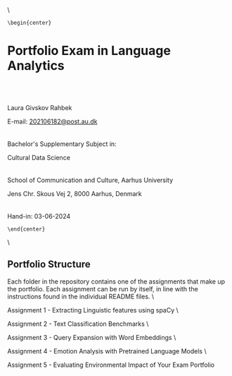 \
\
```{=latex}
\begin{center}
```

# Portfolio Exam in Language Analytics 

\
\
\
Laura Givskov Rahbek

E-mail: 202106182@post.au.dk
\
\
\
Bachelor's Supplementary Subject in:

Cultural Data Science
\
\
\
School of Communication and Culture, Aarhus University

Jens Chr. Skous Vej 2, 8000 Aarhus, Denmark  
\
\
Hand-in: 03-06-2024
```{=latex}
\end{center}
```
\

## Portfolio Structure 

Each folder in the repository contains one of the assignments that make up the portfolio. Each assignment can be run by itself, in line with the instructions found in the individual README files.
\

Assignment 1 - Extracting Linguistic features using spaCy 
\

Assignment 2 - Text Classification Benchmarks 
\

Assignment 3 - Query Expansion with Word Embeddings 
\

Assignment 4 - Emotion Analysis with Pretrained Language Models
\

Assignment 5 - Evaluating Environmental Impact of Your Exam Portfolio
